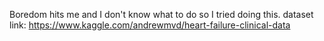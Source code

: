 Boredom hits me and I don't know what to do so I tried doing this.
dataset link: https://www.kaggle.com/andrewmvd/heart-failure-clinical-data
